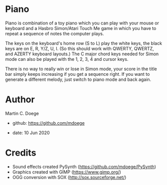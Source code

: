 # Piano

Piano is combination of a toy piano which you can play with your mouse or keyboard and a Hasbro Simon/Atari Touch Me game in which you have to repeat a sequence of notes the computer plays.

The keys on the keyboard's home row (S to L) play the white keys, the black keys are on E, R, Y/Z, U, I. (So this should work with QWERTY, QWERTZ, and AZERTY keyboard layouts.) The C major chord keys needed for Simon mode can also be played with the 1, 2, 3, 4 and cursor keys.

There is no way to really win or lose in Simon mode, your score in the title bar simply keeps increasing if you get a sequence right. If you want to generate a different melody, just switch to piano mode and back again.

# Author

Martin C. Doege

+ github: https://github.com/mdoege

+ date: 10 Jun 2020

# Credits

* Sound effects created PySynth (https://github.com/mdoege/PySynth)
* Graphics created with GIMP (https://www.gimp.org/)
* OGG conversion with SOX (http://sox.sourceforge.net/)

